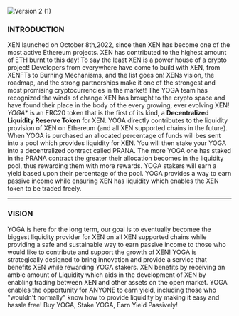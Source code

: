 ![Version 2 (1)](https://user-images.githubusercontent.com/122698385/212992435-e27f1517-22ce-4c1a-bd3a-e9183acc558a.png)
### INTRODUCTION

XEN launched on October 8th,2022, since then XEN has become one of the most active Ethereum projects. XEN has contributed to the highest amount of ETH burnt to this day! To say the least XEN is a power house of a crypto project! Developers from everywhere have come to build with XEN, from XENFTs to Burning Mechanisms, and the list goes on! XENs vision, the roadmap, and the strong partnerships make it one of the strongest and most promising cryptocurrencies in the market! The YOGA team has recognized the winds of change XEN has brought to the crypto space and have found their place in the body of the every growing, ever evolving XEN! *YOGA** is an ERC20 token that is the first of its kind, a **Decentralized Liquidity Reserve Token** for XEN. YOGA directly contributes to the liquidity provision of XEN on Ethereum (and all XEN supported chains in the future). When YOGA is purchased an allocated percentage of funds will bes sent into a pool which provides liquidity for XEN. You will then stake your YOGA into a decentralized contract called PRANA. The more YOGA one has staked in the PRANA contract the greater their allocation becomes in the liquidity pool, thus rewarding them with more rewards. YOGA stakers will earn a yield based upon their percentage of the pool. YOGA provides a way to earn passive income while ensuring XEN has liquidity which enables the XEN token to be traded freely.

---
### VISION

YOGA is here for the long term, our goal is to eventually becomee the biggest liquidity provider for XEN on all XEN supported chains while providing a safe and sustainable way to earn passive income to those who would like to contribute and support the growth of XEN! YOGA is strategically designed to bring innovation and provide a service that benefits XEN while rewarding YOGA stakers. XEN benefits by receiving an amble amount of Liquidity which aids in the development of XEN by enabling trading between XEN and other assets on the open market. YOGA enables the opportunity for ANYONE to earn yield, including those who "wouldn't normally" know how to provide liquidity by making it easy and hassle free! Buy YOGA, Stake YOGA, Earn Yield Passively! 


### 


